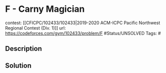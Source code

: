 # F - Carny Magician

contest: [[CFICPC/102433/102433|2019-2020 ACM-ICPC Pacific Northwest Regional Contest (Div. 1)]]
url: https://codeforces.com/gym/102433/problem/F
#Status/UNSOLVED
Tags: #

## Description

## Solution

